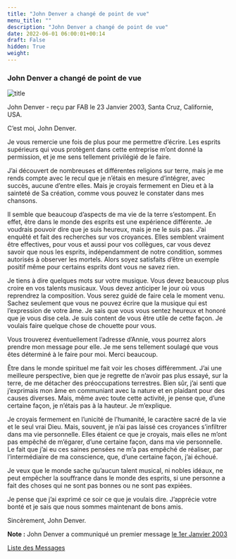 ```yaml
---
title: "John Denver a changé de point de vue"
menu_title: ""
description: "John Denver a changé de point de vue"
date: 2022-06-01 06:00:01+00:14
draft: False
hidden: True
weight:
---
```

### John Denver a changé de point de vue

![title](/fr-contemporary-messages/fr-contemporary-messages-by-date-order/fr-contemporary-messages-2003/fr-2003-john-denver2.jpg)

John Denver - reçu par FAB le 23 Janvier 2003, Santa Cruz, Californie, USA.

C’est moi, John Denver.

Je vous remercie une fois de plus pour me permettre d’écrire. Les esprits supérieurs qui vous protègent dans cette entreprise m’ont donné la permission, et je me sens tellement privilégié de le faire.

J’ai découvert de nombreuses et différentes religions sur terre, mais je me rends compte avec le recul que je n’étais en mesure d’intégrer, avec succès, aucune d’entre elles. Mais je croyais fermement en Dieu et à la sainteté de Sa création, comme vous pouvez le constater dans mes chansons.

Il semble que beaucoup d’aspects de ma vie de la terre s’estompent. En effet, être dans le monde des esprits est une expérience différente. Je voudrais pouvoir dire que je suis heureux, mais je ne le suis pas. J’ai enquêté et fait des recherches sur vos croyances. Elles semblent vraiment être effectives, pour vous et aussi pour vos collègues, car vous devez savoir que nous les esprits, indépendamment de notre condition, sommes autorisés à observer les mortels. Alors soyez satisfaits d’être un exemple positif même pour certains esprits dont vous ne savez rien.

Je tiens à dire quelques mots sur votre musique. Vous devez beaucoup plus croire en vos talents musicaux. Vous devez anticiper le jour où vous reprendrez la composition. Vous serez guidé de faire cela le moment venu. Sachez seulement que vous ne pouvez écrire que la musique qui est l’expression de votre âme. Je sais que vous vous sentez heureux et honoré que je vous dise cela. Je suis content de vous être utile de cette façon. Je voulais faire quelque chose de chouette pour vous.

Vous trouverez éventuellement l’adresse d’Annie, vous pourrez alors prendre mon message  pour elle. Je me sens tellement soulagé que vous êtes déterminé à le faire pour moi. Merci beaucoup.

Être dans le monde spirituel me fait voir les choses différemment. J’ai une meilleure perspective, bien que je regrette de n’avoir pas plus essayé, sur la terre, de me détacher des préoccupations terrestres. Bien sûr, j’ai senti que j’exprimais mon âme en communiant avec la nature et en plaidant pour des causes diverses. Mais, même avec toute cette activité, je pense que, d’une certaine façon, je n’étais pas à la hauteur. Je m’explique.

Je croyais fermement en l’unicité de l’humanité, le caractère sacré de la vie et le seul vrai Dieu. Mais, souvent, je n’ai pas laissé ces croyances s’infiltrer dans ma vie personnelle. Elles étaient ce que je croyais, mais elles ne m’ont pas empêché de m’égarer, d’une certaine façon, dans ma vie personnelle. Le fait que j’ai eu ces saines pensées ne m’a pas empêché de réaliser, par l’intermédiaire de ma conscience, que, d’une certaine façon, j’ai échoué.

Je veux que le monde sache qu’aucun talent musical, ni nobles idéaux, ne peut empêcher la souffrance dans le monde des esprits, si une personne a fait des choses qui ne sont pas bonnes ou ne sont pas expiées.

Je pense que j’ai exprimé ce soir ce que je voulais dire. J’apprécie votre bonté et je sais que nous sommes maintenant de bons amis.

Sincèrement, John Denver.

**Note :** John Denver a communiqué un premier message [le 1er Janvier 2003](/fr-contemporary-messages/fr-contemporary-messages-by-date-order/fr-contemporary-messages-2003/fr-2003-1-1-1-fab-john-denver/)

[Liste des Messages](/fr-contemporary-messages/fr-contemporary-messages-by-date-order/fr-contemporary-messages-2003)
